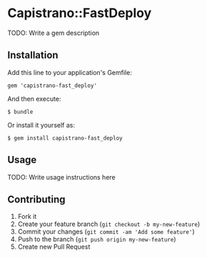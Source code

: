 # Capistrano::FastDeploy

TODO: Write a gem description

## Installation

Add this line to your application's Gemfile:

    gem 'capistrano-fast_deploy'

And then execute:

    $ bundle

Or install it yourself as:

    $ gem install capistrano-fast_deploy

## Usage

TODO: Write usage instructions here

## Contributing

1. Fork it
2. Create your feature branch (`git checkout -b my-new-feature`)
3. Commit your changes (`git commit -am 'Add some feature'`)
4. Push to the branch (`git push origin my-new-feature`)
5. Create new Pull Request
